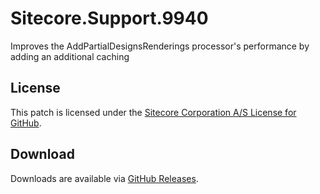 # Sitecore.Support.9940
Improves the AddPartialDesignsRenderings processor's performance by adding an additional caching

## License  
This patch is licensed under the [Sitecore Corporation A/S License for GitHub](https://github.com/sitecoresupport/Sitecore.Support.9940/blob/master/LICENSE).  

## Download  
Downloads are available via [GitHub Releases](https://github.com/sitecoresupport/Sitecore.Support.9940/releases).  
